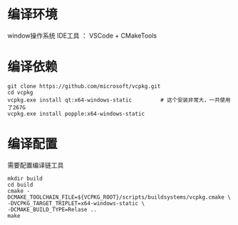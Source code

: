 # 编译环境
window操作系统
IDE工具 ： VSCode + CMakeTools

# 编译依赖
```
git clone https://github.com/microsoft/vcpkg.git  
cd vcpkg
vcpkg.exe install qt:x64-windows-static         # 这个安装非常大，一共使用了267G
vcpkg.exe install popple:x64-windows-static
```
# 编译配置
需要配置编译链工具
```
mkdir build
cd build 
cmake -DCMAKE_TOOLCHAIN_FILE=${VCPKG_ROOT}/scripts/buildsystems/vcpkg.cmake \
-DVCPKG_TARGET_TRIPLET=x64-windows-static \
-DCMAKE_BUILD_TYPE=Relase ..
make
```

